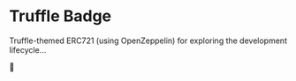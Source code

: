 # Truffle Badge

Truffle-themed ERC721 (using OpenZeppelin) for exploring the development lifecycle...

👋
